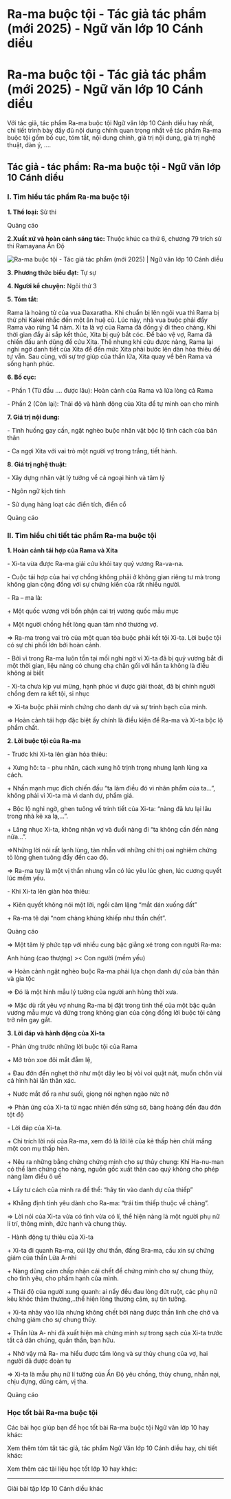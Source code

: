 # Ra-ma buộc tội - Tác giả tác phẩm (mới 2025) - Ngữ văn lớp 10 Cánh diều

# Ra-ma buộc tội - Tác giả tác phẩm (mới 2025) - Ngữ văn lớp 10 Cánh diều

Với tác giả, tác phẩm Ra-ma buộc tội Ngữ văn lớp 10 Cánh diều hay nhất, chi tiết trình bày đầy đủ nội dung chính quan trọng nhất về tác phẩm Ra-ma buộc tội gồm bố cục, tóm tắt, nội dung chính, giá trị nội dung, giá trị nghệ thuật, dàn ý, ....

## Tác giả - tác phẩm: Ra-ma buộc tội - Ngữ văn lớp 10 Cánh diều

### **I. Tìm hiểu tác phẩm Ra-ma buộc tội**

**1\. Thể loại:** Sử thi 

Quảng cáo

**2.Xuất xứ và hoàn cảnh sáng tác:** Thuộc khúc ca thứ 6, chương 79 trích sử thi Ramayana Ấn Độ

![Ra-ma buộc tội - Tác giả tác phẩm \(mới 2025\) | Ngữ văn lớp 10 Cánh diều](https://vietjack.com/soan-van-lop-10-cd/images/tac-gia-tac-pham-ra-ma-buoc-toi.PNG)

**3\. Phương thức biểu đạt:** Tự sự

**4\. Người kể chuyện:** Ngôi thứ 3

**5\. Tóm tắt:**

Rama là hoàng tử của vua Daxaratha. Khi chuẩn bị lên ngôi vua thì Rama bị thứ phi Kakei nhắc đến một ân huệ cũ. Lúc này, nhà vua buộc phải đẩy Rama vào rừng 14 năm. Xi ta là vợ của Rama đã đồng ý đi theo chàng. Khi thời gian đầy ải sắp kết thúc, Xita bị quỷ bắt cóc. Để bảo vệ vợ, Rama đã chiến đấu anh dũng để cứu Xita. Thế nhưng khi cứu được nàng, Rama lại nghi ngờ danh tiết của Xita để đến mức Xita phải bước lên dàn hỏa thiêu để tự vẫn. Sau cùng, với sự trợ giúp của thần lửa, Xita quay về bên Rama và sống hạnh phúc.

**6\. Bố cục:**

\- Phần 1 (Từ đầu …. được lâu): Hoàn cảnh của Rama và lửa lòng cả Rama

\- Phần 2 (Còn lại): Thái độ và hành động của Xita để tự minh oan cho mình

**7\. Giá trị nội dung:**

\- Tình huống gay cấn, ngặt nghèo buộc nhân vật bộc lộ tình cách của bản thân

\- Ca ngợi Xita với vai trò một người vợ trong trắng, tiết hành.

**8\. Giá trị nghệ thuật:**

\- Xây dựng nhân vật lý tưởng về cả ngoại hình và tâm lý

\- Ngôn ngữ kịch tính

\- Sử dụng hàng loạt các điển tích, điển cổ

Quảng cáo

### **II. Tìm hiểu chi tiết tác phẩm Ra-ma buộc tội**

**1\. Hoàn cảnh tái hợp của Rama và Xita**

\- Xi-ta vừa được Ra-ma giải cứu khỏi tay quỷ vương Ra-va-na.

\- Cuộc tái hợp của hai vợ chồng không phải ở không gian riêng tư mà trong không gian cộng đồng với sự chứng kiến của rất nhiều người.

\- Ra – ma là:

\+ Một quốc vương với bổn phận cai trị vương quốc mẫu mực

\+ Một người chồng hết lòng quan tâm nhớ thương vợ.

=> Ra-ma trong vai trò của một quan tòa buộc phải kết tội Xi-ta. Lời buộc tội có sự chi phối lớn bởi hoàn cảnh.

\- Bởi vì trong Ra-ma luôn tồn tại mối nghi ngờ vì Xi-ta đã bị quỷ vương bắt đi một thời gian, liệu nàng có chung chạ chăn gối với hắn ta không là điều không ai biết

\- Xi-ta chưa kịp vui mừng, hạnh phúc vì được giải thoát, đã bị chính người chồng đem ra kết tội, sỉ nhục

=> Xi-ta buộc phải minh chứng cho danh dự và sự trinh bạch của mình.

=> Hoàn cảnh tái hợp đặc biệt ấy chính là điều kiện để Ra-ma và Xi-ta bộc lộ phẩm chất.

**2\. Lời buộc tội của Ra-ma**

\- Trước khi Xi-ta lên giàn hỏa thiêu:

\+ Xưng hô: ta - phu nhân, cách xưng hô trịnh trọng nhưng lạnh lùng xa cách.

\+ Nhấn mạnh mục đích chiến đấu “ta làm điều đó vì nhân phẩm của ta…”, không phải vì Xi-ta mà vì danh dự, phẩm giá.

\+ Bộc lộ nghi ngờ, ghen tuông về trinh tiết của Xi-ta: “nàng đã lưu lại lâu trong nhà kẻ xa lạ,…”.

\+ Lăng nhục Xi-ta, không nhận vợ và đuổi nàng đi “ta không cần đến nàng nữa…”.

=>Những lời nói rất lạnh lùng, tàn nhẫn với những chỉ thị oai nghiêm chứng tỏ lòng ghen tuông đẩy đến cao độ. 

=> Ra-ma tuy là một vị thần nhưng vẫn có lúc yêu lúc ghen, lúc cương quyết lúc mềm yếu.

\- Khi Xi-ta lên giàn hỏa thiêu:

\+ Kiên quyết không nói một lời, ngồi câm lặng “mắt dán xuống đất”

\+ Ra-ma tê dại “nom chàng khủng khiếp như thần chết”.

Quảng cáo

=> Một tâm lý phức tạp với nhiều cung bậc giằng xé trong con người Ra-ma:

Anh hùng (cao thượng) >< Con người (mềm yếu)

=> Hoàn cảnh ngặt nghèo buộc Ra-ma phải lựa chọn danh dự của bản thân và gia tộc

=> Đó là một hình mẫu lý tưởng của người anh hùng thời xưa.

=> Mặc dù rất yêu vợ nhưng Ra-ma bị đặt trong tình thế của một bậc quân vương mẫu mực và đứng trong không gian của cộng đồng lời buộc tội càng trở nên gay gắt. 

**3\. Lời đáp và hành động của Xi-ta**

\- Phản ứng trước những lời buộc tội của Rama

\+ Mở tròn xoe đôi mắt đẫm lệ,

\+ Đau đớn đến nghẹt thở như một dây leo bị vòi voi quật nát, muốn chôn vùi cả hình hài lẫn thân xác.

\+ Nước mắt đổ ra như suối, giọng nói nghẹn ngào nức nở

=> Phản ứng của Xi-ta từ ngạc nhiên đến sững sờ, bàng hoàng đến đau đớn tột độ

\- Lời đáp của Xi-ta.

\+ Chỉ trích lời nói của Ra-ma, xem đó là lời lẽ của kẻ thấp hèn chửi mắng một con mụ thấp hèn.

\+ Nêu ra những bằng chứng chứng minh cho sự thủy chung: Khỉ Ha-nu-man có thể làm chứng cho nàng, nguồn gốc xuất thân cao quý không cho phép nàng làm điều ô uế

\+ Lấy tư cách của mình ra để thề: “hãy tin vào danh dự của thiếp”

\+ Khẳng định tình yêu dành cho Ra-ma: “trái tim thiếp thuộc về chàng”.

=> Lời nói của Xi-ta vừa có tình vừa có lí, thể hiện nàng là một người phụ nữ lí trí, thông minh, đức hạnh và chung thủy.

\- Hành động tự thiêu của Xi-ta

\+ Xi-ta đi quanh Ra-ma, cúi lậy chư thần, đấng Bra-ma, cầu xin sự chứng giám của thần Lửa A-nhi

\+ Nàng dũng cảm chấp nhận cái chết để chứng minh cho sự chung thủy, cho tình yêu, cho phẩm hạnh của mình.

\+ Thái độ của người xung quanh: ai nấy đều đau lòng đứt ruột, các phụ nữ kêu khóc thảm thương,..thể hiện lòng thương cảm, sự tin tưởng.

\+ Xi-ta nhảy vào lửa nhưng không chết bởi nàng được thần linh che chở và chứng giám cho sự chung thủy.

\+ Thần lửa A- nhi đã xuất hiện mà chứng minh sự trong sạch của Xi-ta trước tất cả dân chúng, quần thần, bạn hữu.

\+ Nhờ vậy mà Ra- ma hiểu được tấm lòng và sự thủy chung của vợ, hai người đã được đoàn tụ

=> Xi-ta là mẫu phụ nữ lí tưởng của Ấn Độ yêu chồng, thủy chung, nhẫn nại, chịu đựng, dũng cảm, vị tha.

Quảng cáo

### **Học tốt bài Ra-ma buộc tội**

Các bài học giúp bạn để học tốt bài Ra-ma buộc tội Ngữ văn lớp 10 hay khác:

Xem thêm tóm tắt tác giả, tác phẩm Ngữ Văn lớp 10 Cánh diều hay, chi tiết khác:

Xem thêm các tài liệu học tốt lớp 10 hay khác:

* * *

Giải bài tập lớp 10 Cánh diều khác
